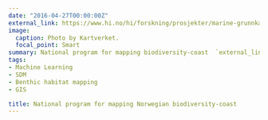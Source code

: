 ```yaml
---
date: "2016-04-27T00:00:00Z"
external_link: https://www.hi.no/hi/forskning/prosjekter/marine-grunnkart-i-kystsonen
image:
  caption: Photo by Kartverket.
  focal_point: Smart
summary: National program for mapping biodiversity-coast  `external_link`.
tags:
- Machine Learning
- SDM
- Benthic habitat mapping
- GIS

title: National program for mapping Norwegian biodiversity-coast
---
```


